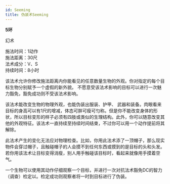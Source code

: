 ```yaml
---
id: Seeming
title: 伪装术Seeming
---
```


**5环**

幻术

施法时间：1动作  
施法距离：30尺  
法术成分：V、S  
持续时间：8小时  


该法术允许你修改施法距离内你能看见的任意数量生物的外观。你对指定的每个目标生物分别赋予一个虚假的新外貌。
不愿意受该法术影响的目标可以进行一次魅力豁免，豁免成功则不受该法术影响。


该法术能改变生物的物理外观，也能伪装出服装、护甲、
武器和装备。肉眼看来目标的身高可以有1尺的增减，体态可胖可瘦可匀称。但是你不能改变身体的形状，所以目标变形的样子必须有四肢或类似的生理结构。此外，你可以随意改变其他的外观特征。该法术一直持续至持续时间结束，不过你可以用一个动作提前将其解除。


此法术产生的变化无法应对物理检查。比如，你用此法术添了一顶帽子，那么现实物件会穿过帽子，且触碰帽子的人会摸不到任何东西或摸到的是目标的头和头发。若你用该法术让目标变得消瘦，别人用手触碰该目标时，看起来就像用手摸着空气。



一个生物可以使用其动作仔细观察一个目标，并进行一次对抗法术豁免DC的智力（调查）检定以。检定成功则观察者将一时到目标进行了伪装。
